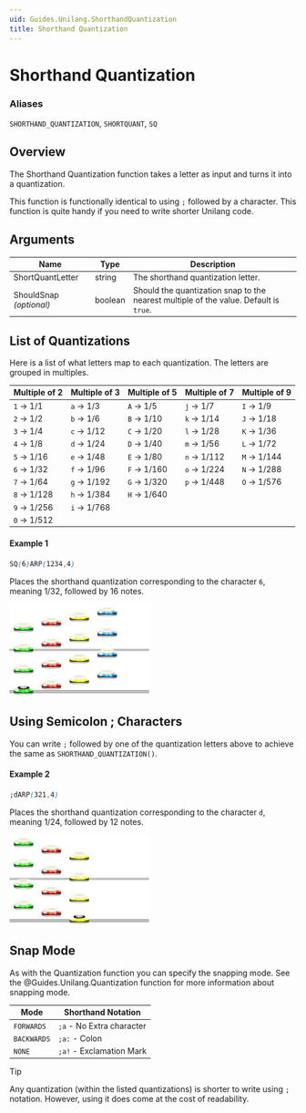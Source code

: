 ```yaml
---
uid: Guides.Unilang.ShorthandQuantization
title: Shorthand Quantization
---
```


# Shorthand Quantization
### Aliases
`SHORTHAND_QUANTIZATION`, `SHORTQUANT`, `SQ`

## Overview
The Shorthand Quantization function takes a letter as input and turns it into a quantization.

This function is functionally identical to using `;` followed by a character.
This function is quite handy if you need to write shorter Unilang code.

## Arguments
| Name                    | Type         | Description                                                                           |
| ----------------------- | ------------ | ------------------------------------------------------------------------------------- |
| ShortQuantLetter        | string       | The shorthand quantization letter.                                                    |
| ShouldSnap *(optional)* | boolean      | Should the quantization snap to the nearest multiple of the value. Default is `true`. |

## List of Quantizations
Here is a list of what letters map to each quantization. The letters are grouped in multiples.

| Multiple of 2 | Multiple of 3 | Multiple of 5 | Multiple of 7 | Multiple of 9 |
| ------------- | ------------- | ------------- | ------------- | ------------- |
| `1` -> 1/1    | `a` -> 1/3    | `A` -> 1/5    | `j` -> 1/7    | `I` -> 1/9    |
| `2` -> 1/2    | `b` -> 1/6    | `B` -> 1/10   | `k` -> 1/14   | `J` -> 1/18   |
| `3` -> 1/4    | `c` -> 1/12   | `C` -> 1/20   | `l` -> 1/28   | `K` -> 1/36   |
| `4` -> 1/8    | `d` -> 1/24   | `D` -> 1/40   | `m` -> 1/56   | `L` -> 1/72   |
| `5` -> 1/16   | `e` -> 1/48   | `E` -> 1/80   | `n` -> 1/112  | `M` -> 1/144  |
| `6` -> 1/32   | `f` -> 1/96   | `F` -> 1/160  | `o` -> 1/224  | `N` -> 1/288  |
| `7` -> 1/64   | `g` -> 1/192  | `G` -> 1/320  | `p` -> 1/448  | `O` -> 1/576  |
| `8` -> 1/128  | `h` -> 1/384  | `H` -> 1/640  |               |               |
| `9` -> 1/256  | `i` -> 1/768  |               |               |               |
| `0` -> 1/512  |               |               |               |               |

#### Example 1
```css
SQ(6)ARP(1234,4)
```
Places the shorthand quantization corresponding to the character `6`, meaning 1/32, followed by 16 notes.

<img src="example1.png" alt="Shorthand Quantization Example 1" style="width:245px;"/>

## Using Semicolon ; Characters
You can write `;` followed by one of the quantization letters above to achieve the same as `SHORTHAND_QUANTIZATION()`.

#### Example 2
```css
;dARP(321,4)
```
Places the shorthand quantization corresponding to the character `d`, meaning 1/24, followed by 12 notes.

<img src="example2.png" alt="Shorthand Quantization Example 2" style="width:245px;"/>

## Snap Mode
As with the Quantization function you can specify the snapping mode. See the @Guides.Unilang.Quantization function for more information about snapping mode.

| Mode        | Shorthand Notation        |
| ----------- | ------------------------- |
| `FORWARDS`  | `;a` - No Extra character |
| `BACKWARDS` | `;a:` - Colon             |
| `NONE`      | `;a!` - Exclamation Mark  |

> [!TIP]
> Any quantization (within the listed quantizations) is shorter to write using `;` notation. However, using it does come at the cost of readability.